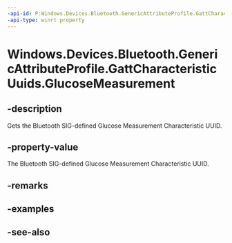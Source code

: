 ```yaml
---
-api-id: P:Windows.Devices.Bluetooth.GenericAttributeProfile.GattCharacteristicUuids.GlucoseMeasurement
-api-type: winrt property
---
```


<!-- Property syntax
public System.Guid GlucoseMeasurement { get; }
-->

# Windows.Devices.Bluetooth.GenericAttributeProfile.GattCharacteristicUuids.GlucoseMeasurement

## -description
Gets the Bluetooth SIG-defined Glucose Measurement Characteristic UUID.

## -property-value
The Bluetooth SIG-defined Glucose Measurement Characteristic UUID.

## -remarks

## -examples

## -see-also
